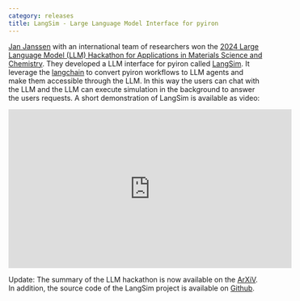 ```yaml
---
category: releases
title: LangSim - Large Language Model Interface for pyiron
---
```

[Jan Janssen](http://www.jan-janssen.com/) with an international team of researchers won the [2024 Large Language Model (LLM) Hackathon for Applications in Materials Science and Chemistry](https://medium.com/@blaiszik/llms-to-accelerate-discovery-in-materials-science-and-chemistry-refections-on-a-hackathon-b8364ca32242).
They developed a LLM interface for pyiron called [LangSim](http://jan-janssen.com/LangSim/). It leverage the [langchain](https://www.langchain.com)
to convert pyiron workflows to LLM agents and make them accessible through the LLM. In this way the users can chat with
the LLM and the LLM can execute simulation in the background to answer the users requests. A short demonstration of 
LangSim is available as video: 

<iframe width="560" height="315" src="https://www.youtube.com/embed/7JFncD9WaIY" title="YouTube video player" frameborder="0" allow="accelerometer; autoplay; clipboard-write; encrypted-media; gyroscope; picture-in-picture" allowfullscreen></iframe>

Update: The summary of the LLM hackathon is now available on the [ArXiV](https://arxiv.org/abs/2505.03049). In addition, 
the source code of the LangSim project is available on [Github](https://github.com/jan-janssen/langsim). 


